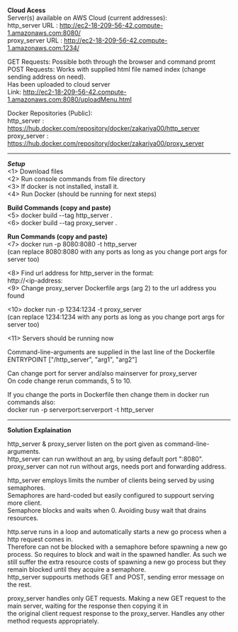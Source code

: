   **Cloud Acess**  
  Server(s) available on AWS Cloud  (current addresses):  
  http_server URL  : http://ec2-18-209-56-42.compute-1.amazonaws.com:8080/  
  proxy_server URL : http://ec2-18-209-56-42.compute-1.amazonaws.com:1234/  
      
  
  GET Requests: Possible both through the browser and command promt  
  POST Requests: Works with supplied html file named index (change sending address on need).  
  Has been uploaded to cloud server    
  Link: http://ec2-18-209-56-42.compute-1.amazonaws.com:8080/uploadMenu.html 
    
  Docker Repositories (Public):  
  http_server   : https://hub.docker.com/repository/docker/zakariya00/http_server  
  proxy_server  : https://hub.docker.com/repository/docker/zakariya00/proxy_server 

 
    

------------------------------------------------------------------------
***Setup***  
<1> Download files  
<2> Run console commands from file directory  
<3> If docker is not installed, install it.  
<4> Run Docker (should be running for next steps)  
  
**Build Commands (copy and paste)**  
<5> docker build --tag http_server .  
<6> docker build --tag proxy_server .  

**Run Commands (copy and paste)**  
<7> docker run -p 8080:8080 -t http_server  
    (can replace 8080:8080 with any ports as long as you change port args for server too)  
    
<8> Find url address for http_server in the format:  
    http://<ip-address:<portnumber>    
<9> Change proxy_server Dockerfile args (arg 2) to the url address you found  
  
<10> docker run -p 1234:1234 -t proxy_server  
    (can replace 1234:1234 with any ports as long as you change port args for server too)  
  
<11> Servers should be running now  

Command-line-arguments are supplied in the last line of the Dockerfile  
ENTRYPOINT ["/http_server", "arg1", "arg2"]  

Can change port for server and/also mainserver for proxy_server  
On code change rerun commands, 5 to 10.  

If you change the ports in Dockerfile then change them in docker run commands also:  
docker run -p serverport:serverport -t http_server  
  
------------------------------------------------------------------------
  **Solution Explaination**
    
    
  http_server & proxy_server listen on the port given as command-line-arguments.  
  http_server can run wwithout an arg, by using default port ":8080".  
  proxy_server can not run without args, needs port and forwarding address.  
    
    
  http_server employs limits the number of clients being served by using semaphores.  
  Semaphores are hard-coded but easily configured to suppourt serving more client.  
  Semaphore blocks and waits when 0. Avoiding busy wait that drains resources.  
    
    
  http.serve runs in a loop and automatically starts a new go process when a http request comes in.  
  Therefore can not be blocked with a semaphore before spawning a new go process. So requires to block and wait in the spawned handler. 
  As such we still suffer the extra resource costs of spawning a new go process but they remain blocked until they acquire a semaphore.  
  http_server suppourts methods GET and POST, sending error message on the rest.  
    
  proxy_server handles only GET requests. Making a new GET request to the main server, waiting for the response then copying it in  
  the original client request response to the proxy_server. Handles any other method requests appropriately.
